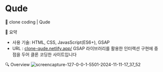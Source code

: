 # Qude
🎨 clone coding | Qude
 
📍 요약
- 사용 기술: HTML, CSS, JavasScript(ES6+), GSAP
- URL : [clone-qude.netlify.app/](https://clone-qude.netlify.app/)
GSAP 라이브러리를 활용한 인터랙션 구현에 중점을 두어 클론 코딩한 사이트입니다


🔍 Overview
![screencapture-127-0-0-1-5501-2024-11-11-17_37_52](https://github.com/user-attachments/assets/342fa27a-9152-4548-9b2f-42029931bd04)
